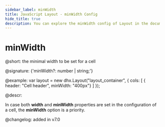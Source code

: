 ```yaml
---
sidebar_label: minWidth
title: JavaScript Layout - minWidth Config 
hide_title: true
description: You can explore the minWidth config of Layout in the documentation of the DHTMLX JavaScript UI library. Browse developer guides and API reference, try out code examples and live demos, and download a free 30-day evaluation version of DHTMLX Suite 7.
---
```

 
# minWidth

@short: the minimal width to be set for a cell

@signature: {'minWidth?: number | string;'}

@example:
var layout = new dhx.Layout("layout_container", {
    cols: [
      { header: "Cell header", minWidth: "400px"}
    ]
});

@descr:

In case both **width** and **minWidth** properties are set in the configuration of a cell, the **minWidth** option is a priority.

@changelog: added in v7.0

[comment]: # (@relatedapi: layout/api/layout_width_config.md layout/api/layout_maxwidth_config.md)

[comment]: # (@related: layout/cell_configuration.md#cell-size)
